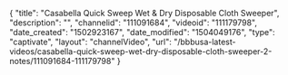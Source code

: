 {
    "title": "Casabella Quick Sweep Wet &amp; Dry Disposable Cloth Sweeper",
    "description": "",
    "channelid": "111091684",
    "videoid": "111179798",
    "date_created": "1502923167",
    "date_modified": "1504049176",
    "type": "captivate",
    "layout": "channelVideo",
    "url": "\/bbbusa-latest-videos\/casabella-quick-sweep-wet-dry-disposable-cloth-sweeper-2-notes\/111091684-111179798"
}